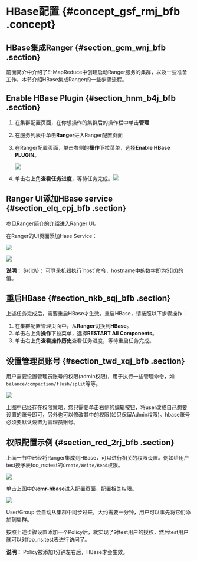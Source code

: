 # HBase配置 {#concept_gsf_rmj_bfb .concept}

## HBase集成Ranger {#section_gcm_wnj_bfb .section}

前面简介中介绍了E-MapReduce中创建启动Ranger服务的集群，以及一些准备工作，本节介绍HBase集成Ranger的一些步骤流程。

## Enable HBase Plugin {#section_hnm_b4j_bfb .section}

1.  在集群配置页面，在你想操作的集群后的操作栏中单击**管理**
2.  在服务列表中单击**Ranger**进入Ranger配置页面
3.  在Ranger配置页面，单击右侧的**操作**下拉菜单，选择**Enable HBase PLUGIN**。

    ![](http://static-aliyun-doc.oss-cn-hangzhou.aliyuncs.com/assets/img/17951/153829647411513_zh-CN.png)

4.  单击右上角**查看任务进度**，等待任务完成。![](http://static-aliyun-doc.oss-cn-hangzhou.aliyuncs.com/assets/img/17951/153829647411514_zh-CN.png)

## Ranger UI添加HBase service {#section_elq_cpj_bfb .section}

参见[Ranger简介](https://help.aliyun.com/document_detail/66410.html?spm=a2c4g.11186623.2.6.6b7979cbs5BcBk)的介绍进入Ranger UI。

在Ranger的UI页面添加Hase Service：

![](http://static-aliyun-doc.oss-cn-hangzhou.aliyuncs.com/assets/img/17951/153829647511521_zh-CN.png)

![](http://static-aliyun-doc.oss-cn-hangzhou.aliyuncs.com/assets/img/17951/153829647511522_zh-CN.png)

**说明：** $\{id\}： 可登录机器执行`host`命令，hostname中的数字即为$\{id\}的值。

## 重启HBase {#section_nkb_sqj_bfb .section}

上述任务完成后，需要重启HBase才生效。重启HBase，请按照以下步骤操作：

1.  在集群配置管理页面中，从**Ranger**切换到**HBase**。
2.  单击右上角**操作**下拉菜单，选择**RESTART All Components**。
3.  单击右上角**查看操作历史**查看任务进度，等待重启任务完成。

## 设置管理员账号 {#section_twd_xqj_bfb .section}

用户需要设置管理员账号的权限\(admin权限\)，用于执行一些管理命令，如`balance/compaction/flush/split`等等。

![](http://static-aliyun-doc.oss-cn-hangzhou.aliyuncs.com/assets/img/17951/153829647511523_zh-CN.png)

上图中已经存在权限策略，您只需要单击右侧的编辑按钮，将user改成自己想要设置的账号即可，另外也可以修改其中的权限\(如只保留Admin权限\)。hbase账号必须要默认设置为管理员账号。

## 权限配置示例 {#section_rcd_2rj_bfb .section}

上面一节中已经将Ranger集成到HBase，可以进行相关的权限设置。例如给用户test授予表foo\_ns:test的`Create/Write/Read`权限。

![](http://static-aliyun-doc.oss-cn-hangzhou.aliyuncs.com/assets/img/17951/153829647511524_zh-CN.png)

单击上图中的**emr-hbase**进入配置页面，配置相关权限。

![](http://static-aliyun-doc.oss-cn-hangzhou.aliyuncs.com/assets/img/17951/153829647511525_zh-CN.png)

User/Group 会自动从集群中同步过来，大约需要一分钟，用户可以事先将它们添加到集群。

按照上述步骤设置添加一个Policy后，就实现了对test用户的授权，然后test用户就可以对foo\_ns:test表进行访问了。

**说明：** Policy被添加1分钟左右后，HBase才会生效。


